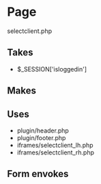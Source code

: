 # Page
selectclient.php

## Takes
* $_SESSION['isloggedin']

## Makes

## Uses
* plugin/header.php
* plugin/footer.php
* iframes/selectclient_lh.php
* iframes/selectclient_rh.php

## Form envokes
